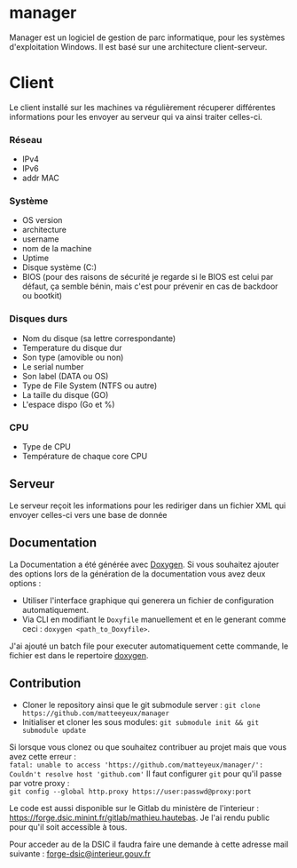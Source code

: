 # manager

Manager est un logiciel de gestion de parc informatique, pour les systèmes d'exploitation Windows.
Il est basé sur une architecture client-serveur.

# Client 

Le client installé sur les machines va régulièrement récuperer différentes informations pour les envoyer au serveur qui va ainsi traiter celles-ci.

### Réseau
- IPv4
- IPv6
- addr MAC

### Système

- OS version
- architecture
- username
- nom de la machine
- Uptime
- Disque système (C:)
- BIOS (pour des raisons de sécurité je regarde si le BIOS est celui par défaut, ça semble bénin, mais c'est pour prévenir en cas de backdoor ou bootkit)

### Disques durs

- Nom du disque (sa lettre correspondante)
- Temperature du disque dur
- Son type (amovible ou non)
- Le serial number
- Son label (DATA ou OS) 
- Type de File System (NTFS ou autre)
- La taille du disque (GO)
- L'espace dispo (Go et %)

### CPU

- Type de CPU
- Température de chaque core CPU

## Serveur

Le serveur reçoit les informations pour les rediriger dans un fichier XML qui envoyer celles-ci vers une base de donnée

## Documentation

La Documentation a été générée avec [Doxygen](http://www.stack.nl/~dimitri/doxygen/). 
Si vous souhaitez ajouter des options lors de la génération de la documentation vous avez deux options :
- Utiliser l'interface graphique qui generera un fichier de configuration automatiquement.
- Via CLI en modifiant le `Doxyfile` manuellement et en le generant comme ceci : `doxygen <path_to_Doxyfile>`.

J'ai ajouté un batch file pour executer automatiquement cette commande, le fichier est dans le repertoire [doxygen](https://github.com/matteyeux/manager/tree/master/doxygen).


## Contribution

- Cloner le repository ainsi que le git submodule server : `git clone https://github.com/matteeyeux/manager`
- Initialiser et cloner les sous modules: `git submodule init && git submodule update`

Si lorsque vous clonez ou que souhaitez contribuer au projet mais que vous avez cette erreur : <br>
`fatal: unable to access 'https://github.com/matteyeux/manager/': Couldn't resolve host 'github.com'`
Il faut configurer `git` pour qu'il passe par votre proxy : <br>
`git config --global http.proxy https://user:passwd@proxy:port`

Le code est aussi disponible sur le Gitlab du ministère de l'interieur : https://forge.dsic.minint.fr/gitlab/mathieu.hautebas.
Je l'ai rendu public pour qu'il soit accessible à tous.

Pour acceder au de la DSIC il faudra faire une demande à cette adresse mail suivante : forge-dsic@interieur.gouv.fr


